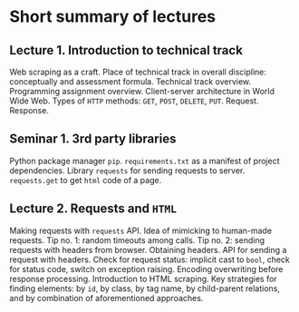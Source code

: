 # Short summary of lectures

## Lecture 1. Introduction to technical track

Web scraping as a craft. Place of technical track in overall discipline: conceptually and assessment formula.
Technical track overview. Programming assignment overview. Client-server architecture in World Wide Web. 
Types of `HTTP` methods: `GET`, `POST`, `DELETE`, `PUT`. Request. Response.

## Seminar 1. 3rd party libraries

Python package manager `pip`. `requirements.txt` as a manifest of project dependencies. Library `requests` for sending
requests to server. `requests.get` to get `html` code of a page.

## Lecture 2. Requests and `HTML`

Making requests with `requests` API. Idea of mimicking to human-made requests. Tip no. 1: random timeouts among calls.
Tip no. 2: sending requests with headers from browser. Obtaining headers. API for sending a request with headers.
Check for request status: implicit cast to `bool`, check for status code, switch on exception raising. Encoding
overwriting before response processing. Introduction to HTML scraping. Key strategies for finding elements: 
by `id`, by class, by tag name, by child-parent relations, and by combination of aforementioned approaches.
